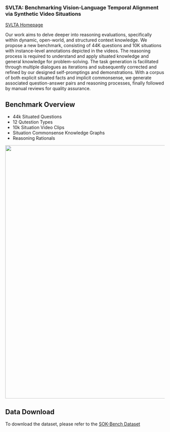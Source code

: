 ### SVLTA: Benchmarking Vision-Language Temporal Alignment via Synthetic Video Situations
[SVLTA Homepage](https://svlta-bench.github.io/SVLTA/)  

Our work aims to delve deeper into reasoning evaluations, specifically within dynamic, open-world, and structured context knowledge. 
We propose a new benchmark, consisting of 44K questions and 10K situations with instance-level annotations depicted in the videos. The reasoning process is required to understand and apply situated knowledge and general knowledge for problem-solving.
The task generation is facilitated through multiple dialogues as iterations and subsequently corrected and refined by our designed self-promptings and demonstrations.
With a corpus of both explicit situated facts and implicit commonsense, we generate associated question-answer pairs and reasoning processes, finally followed by manual reviews for quality assurance.

<!-- 
Reasoning from visual dynamics scenes has many real-world applications. However, existing video reasoning benchmarks are still inadequate since they were mainly designed for factual or situated reasoning and rarely involve broader knowledge in the real world.
-->

## Benchmark Overview
* 44k Situated Questions
* 12 Qutestion Types
* 10k Situation Video Clips
* Situation Commonsense Knowledge Graphs
* Reasoning Rationals

<div align="center">
<img src="./imgs/fig_overview.png" width="800" >
</div>

## Data Download

To download the dataset, please refer to the [SOK-Bench Dataset](https://github.com/csbobby/SOK-Bench?tab=readme-ov-file#data-download) 
